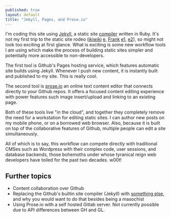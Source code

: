 ```yaml
---
published: true
layout: default
title: "Jekyll, Pages, and Prose.io"
---
```


I'm coding this site using [Jekyll][], a static site [compiler][] written in Ruby. It's not my first trip to the static site rodeo ([ikiwiki][] [e][wiki], [Frank][] [e1][cf], [e2][wip]), so might not look too exciting at first glance. What is exciting is some new workflow tools I am using which make the process of building static sites simpler and potentially more accessible to non-developers.

The first tool is Github's Pages hosting service, which features automatic site builds using Jekyll. Whenever I push new content, it is instantly built and published to my site. This is really cool.

The second tool is [prose.io][] an online text content editor that connects directly to your Github repos. It offers a focused content editing experience with power features such image insert/upload and linking to an existing page.

Both of these tools live "in the cloud", and together they completely remove the need for a workstation for editing static sites. I can author new posts on my mobile phone, or on a borrowed web browser. Also, because it is built on top of the collaborative features of Github, multiple people can edit a site simultaneously. 

All of which is to say, this workflow can compete directly with traditional CMSes such as Wordpress with their complex code, user sessions, and database backends, those bohemoths under whose tyranical reign web developers have toiled for the past two decades. w00t!

## Further topics

 * Content collaboration over Github
 * Replacing the Github's builtin site compiler (Jekyll) with [something else](/2013/07/11/static-site-gen-research-and-experiments/), and why you would want to do that besides being a masochist
 * Using Prose.io with a self hosted Gitlab server. Not currently possible due to API differences between GH and GL.
 
[compiler]: http://en.wikipedia.org/wiki/Interpreter_(computing)
[wiki]: http://wiki.pdxhub.org/
[ikiwiki]: http://ikiwiki.info
[cf]: http://cloudfeet.com/
[Frank]: https://github.com/blahed/frank
[wip]: http://wip.pdxhub.org/
[Jekyll]: http://jekyllrb.com/
[prose.io]: http://prose.io/
